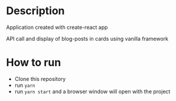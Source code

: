 # Description

Application created with create-react app

API call and display of blog-posts in cards using vanilla framework

# How to run

- Clone this repository
- run `yarn`
- run `yarn start` and a browser window will open with the project
